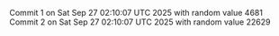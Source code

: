 Commit 1 on Sat Sep 27 02:10:07 UTC 2025 with random value 4681
Commit 2 on Sat Sep 27 02:10:07 UTC 2025 with random value 22629
